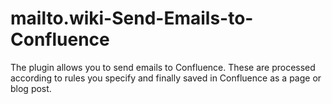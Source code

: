 # mailto.wiki-Send-Emails-to-Confluence
The plugin allows you to send emails to Confluence. These are processed according to rules you specify and finally saved in Confluence as a page or blog post.
